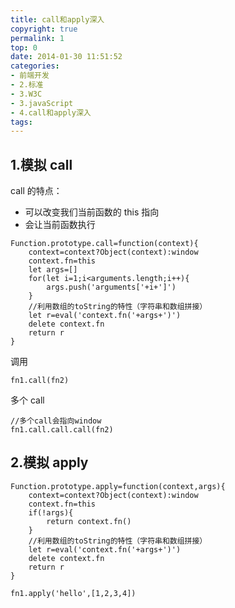 ```yaml
---
title: call和apply深入
copyright: true
permalink: 1
top: 0
date: 2014-01-30 11:51:52
categories:
- 前端开发
- 2.标准
- 3.W3C
- 3.javaScript
- 4.call和apply深入
tags:
---
```


## 1.模拟 call

call 的特点：

- 可以改变我们当前函数的 this 指向
- 会让当前函数执行

```
Function.prototype.call=function(context){
    context=context?Object(context):window
    context.fn=this
    let args=[]
    for(let i=1;i<arguments.length;i++){
        args.push('arguments['+i+']')
    }
    //利用数组的toString的特性（字符串和数组拼接）
    let r=eval('context.fn('+args+')')
    delete context.fn
    return r
}
```

调用

```
fn1.call(fn2)
```

多个 call

```
//多个call会指向window
fn1.call.call.call(fn2)
```

## 2.模拟 apply

```
Function.prototype.apply=function(context,args){
    context=context?Object(context):window
    context.fn=this
    if(!args){
        return context.fn()
    }
    //利用数组的toString的特性（字符串和数组拼接）
    let r=eval('context.fn('+args+')')
    delete context.fn
    return r
}
```

```
fn1.apply('hello',[1,2,3,4])
```
